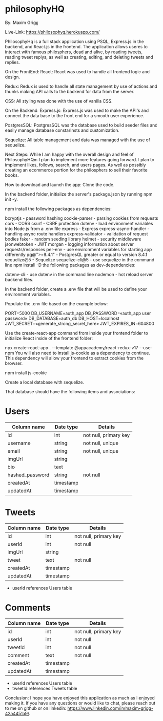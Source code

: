 # philosophyHQ

By: Maxim Grigg

Live-Link: https://philosophyq.herokuapp.com/

PhilosophyHq is a full stack application using PSQL, Express.js in the backend, and React.js in the frontend.
The application allows useres to interact with famous philosphers, dead and alive, by reading tweets, reading tweet replys, as well as 
creating, editing, and deleting tweets and replies. 

On the FrontEnd:
React:
React was used to handle all frontend logic and design. 

Redux:
Redux is used to handle all state management by use of actions and thunks making API calls to the backend for data from the server. 

CSS:
All styling was done with the use of vanilla CSS. 

On the Backend:
Express.js:
Express.js was used to make the API's and connect the data base to the front end for a smooth user experience. 

PostgresSQL:
PostgresSQL was the database used to build seeder files and easily manage database constarinsts and customization. 

Sequelize:
All table management and data was managed with the use of sequelize. 

Next Steps:
While I am happy with the overall design and feel of PhilosophyHQm I plan to implement more features going forward. I plan to implement
likes, follows, search, and users pages. As well as possibly creating an ecommerce portion for the philosphers to sell their favorite books. 

How to download and launch the app:
Clone the code.

In the backend folder, initialize the server's package.json by running npm init -y.

npm install the following packages as dependencies:

bcryptjs - password hashing cookie-parser - parsing cookies from requests cors - CORS csurf - CSRF protection dotenv - load environment variables into Node.js from a .env file express - Express express-async-handler - handling async route handlers express-validator - validation of request bodies faker - random seeding library helmet - security middleware jsonwebtoken - JWT morgan - logging information about server requests/responses per-env - use environment variables for starting app differently pg@">=8.4.1" - PostgresQL greater or equal to version 8.4.1 sequelize@5 - Sequelize sequelize-cli@5 - use sequelize in the command line npm install -D the following packages as dev-dependencies:

dotenv-cli - use dotenv in the command line nodemon - hot reload server backend files.

In the backend folder, create a .env file that will be used to define your environment variables.

Populate the .env file based on the example below:

PORT=5000 DB_USERNAME=auth_app DB_PASSWORD=«auth_app user password» DB_DATABASE=auth_db DB_HOST=localhost JWT_SECRET=«generate_strong_secret_here» JWT_EXPIRES_IN=604800

Use the create-react-app command from inside your frontend folder to initialize React inside of the frontend folder:

npx create-react-app . --template @appacademy/react-redux-v17 --use-npm You will also need to install js-cookie as a dependency to continue. This dependency will allow your frontend to extract cookies from the browser.

npm install js-cookie

Create a local database with sequelize.

That database should have the following items and associations:

# Users
| Column name | Date type | Details |
|------------ |-----------|---------|
| id | int | not null, primary key |
| username | string | not null, unique |
| email | string | not null, unique |
| imgUrl| string | 
| bio| text | 
| hashed_password|string| not null| 
|createdAt |timestamp|
|updatedAt |timestamp|


# Tweets
| Column name | Date type | Details |
|-------------|-----------|---------|
| id | int | not null, primary key |
| userId | int | not null |
| imgUrl | string | 
|tweet |text|not null|
|createdAt |timestamp|
|updatedAt |timestamp|

* userId references Users table

# Comments
| Column name | Date type | Details |
|-------------|-----------|---------|
|id |int|not null, primary key|
|userId|int|not null|
|tweetId|int|not null|
|comment|text|not null|
|createdAt |timestamp|
|updatedAt |timestamp|

* userId references Users table
* tweetId references Tweets table

Conclusion: 
I hope you have enjoyed this application as much as I enjoyed making it. If you have any questions or would like to chat, please reach out to me on github or 
on linkedin: https://www.linkedin.com/in/maxim-grigg-42a4451a9/.
